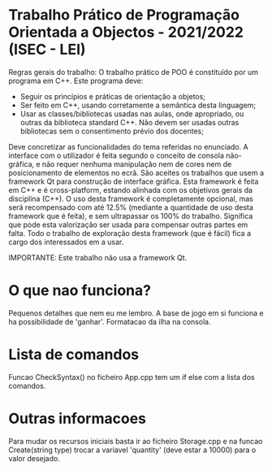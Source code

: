 # Trabalho Prático de Programação Orientada a Objectos - 2021/2022 (ISEC - LEI)

Regras gerais do trabalho:
O trabalho prático de POO é constituído por um programa em C++. Este programa deve:
- Seguir os princípios e práticas de orientação a objetos;
- Ser feito em C++, usando corretamente a semântica desta linguagem;
- Usar as classes/bibliotecas usadas nas aulas, onde apropriado, ou outras da biblioteca standard C++.
Não devem ser usadas outras bibliotecas sem o consentimento prévio dos docentes;

Deve concretizar as funcionalidades do tema referidas no enunciado.
A interface com o utilizador é feita segundo o conceito de consola não-gráfica, e não requer nenhuma
manipulação nem de cores nem de posicionamento de elementos no ecrã.
São aceites os trabalhos que usem a framework Qt para construção de interface gráfica. Esta framework é
feita em C++ e é cross-platform, estando alinhada com os objetivos gerais da disciplina (C++). O uso desta
framework é completamente opcional, mas será recompensado com até 12.5% (mediante a quantidade de
uso desta framework que é feita), e sem ultrapassar os 100% do trabalho. Significa que pode esta valorização
ser usada para compensar outras partes em falta. Todo o trabalho de exploração desta framework (que é fácil)
fica a cargo dos interessados em a usar.

IMPORTANTE: Este trabalho não usa a framework Qt.


# O que nao funciona?
Pequenos detalhes que nem eu me lembro. A base de jogo em si funciona e ha possibilidade de 'ganhar'.
Formatacao da ilha na consola.

# Lista de comandos
Funcao CheckSyntax() no ficheiro App.cpp tem um if else com a lista dos comandos.

# Outras informacoes
Para mudar os recursos iniciais basta ir ao ficheiro Storage.cpp e na funcao Create(string type) trocar a variavel 'quantity' (deve estar a 10000) para o valor desejado.

